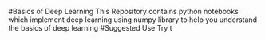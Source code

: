 #Basics of Deep Learning
This Repository contains python notebooks which implement deep learning using numpy library to help you understand the basics of deep learning
#Suggested Use
Try t
